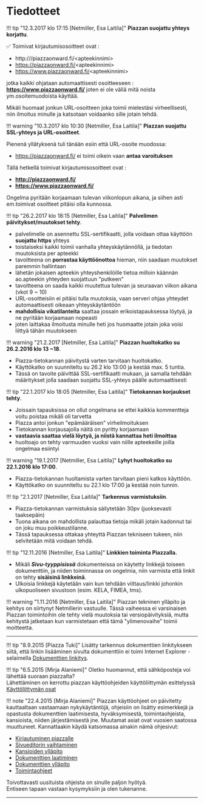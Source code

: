 # Tiedotteet

!!! tip "12.3.2017 klo 17:15 [Netmiller, Esa Laitila]"
    __Piazzan suojattu yhteys korjattu__.

✅  Toimivat kirjautumisosoitteet ovat :

* http:///piazzaonward.fi/<apteekinnimi\>
* https://piazzaonward.fi/<apteekinnimi\>
* https://www.piazzaonward.fi/<apteekinnimi\>

jotka kaikki ohjataan automaattisesti osoitteeseen : __https://www.piazzaonward.fi/<apteekinnimi>__ joten ei ole väliä mitä noista ym.osoitemuodoista käyttää.

Mikäli huomaat jonkun URL-osoitteen joka toimii mielestäsi virheellisesti, niin ilmoitus minulle ja katsotaan voidaanko sille jotain tehdä.

!!! warning "10.3.2017 klo 10:30 [Netmiller, Esa Laitila]"
    __Piazzan suojattu SSL-yhteys ja URL-osoitteet__.

Pienenä yllätyksenä tuli tänään esiin että URL-osoite muodossa: 

* https://piazzaonward.fi/<apteekinnimi> ei toimi oikein vaan __antaa varoituksen__

Tällä hetkellä toimivat kirjautumisosoitteet ovat :

* __http://piazzaonward.fi/<apteekinnimi>__
* __https://www.piazzaonward.fi/<apteekinnimi>__

Ongelma pyritään korjaamaan tulevan viikonlopun aikana, ja siihen asti em.toimivat osoitteet pitäisi olla kunnossa.


!!! tip "26.2.2017 klo 18:15 [Netmiller, Esa Laitila]"
    __Palvelimen päivitykset/muutokset tehty__.
* palvelimelle on asennettu SSL-sertifikaatti, jolla voidaan ottaa käyttöön __suojattu https__ yhteys
* toistaiseksi kaikki toimii vanhalla yhteyskäytännöllä, ja tiedotan muutoksista per apteekki
* tavoitteena on __porrastaa käyttöönottoa__ hieman, niin saadaan muutokset paremmin hallintaan
* lähetän jokaisen apteekin yhteyshenkilöille tietoa milloin käännän ao.apteekin yhteyden suojattuun "putkeen"
* tavoitteena on saada kaikki muutettua tulevan ja seuraavan viikon aikana (vkot 9 ~ 10)
* URL-osoitteisiin ei pitäisi tulla muutoksia, vaan serveri ohjaa yhteydet automaattisesti oikeaan yhteyskäytäntöön
* __mahdollisia vikatilanteita__ saattaa jossain erikoistapauksessa löytyä, ja ne pyritään korjaamaan nopeasti
* joten laittakaa ilmoitusta minulle heti jos huomaatte jotain joka voisi liittyä tähän muutokseen

!!! warning "21.2.2017 [Netmiller, Esa Laitila]"
    __Piazzan huoltokatko su 26.2.2016 klo 13 ~18__.
* Piazza-tietokannan päivitystä varten tarvitaan huoltokatko.
* Käyttökatko on suunniteltu su 26.2 klo 13:00 ja kestää max. 5 tuntia.
* Tässä on tavoite päivittää SSL-sertifikaatti mukaan, ja samalla tehdään määritykset jolla saadaan suojattu SSL-yhteys päälle automaattisesti

!!! tip "22.1.2017 klo 18:05 [Netmiller, Esa Laitila]"
    __Tietokannan korjaukset tehty__.
* Joissain tapauksissa on ollut ongelmana se ettei kaikkia kommentteja voitu poistaa mikäli oli tarvetta
* Piazza antoi jonkun "epämääräisen" virheilmoituksen
* Tietokannan korjausajolla näitä on pyritty korjaamaan 
* __vastaavia saattaa vielä löytyä, ja niistä kannattaa heti ilmoittaa__
* huoltoajo on tehty varmuuden vuoksi vain niille apteekeille joilla ongelmaa esiintyi

!!! warning "19.1.2017 [Netmiller, Esa Laitila]"
    __Lyhyt huoltokatko su 22.1.2016 klo 17:00__.
* Piazza-tietokannan huoltamista varten tarvitaan pieni katkos käyttöön.
* Käyttökatko on suunniteltu su 22.1 klo 17:00 ja kestää noin tunnin. 

!!! tip "2.1.2017 [Netmiller, Esa Laitila]"
    __Tarkennus varmistuksiin__.
* Piazza-tietokannan varmistuksia säilytetään 30pv (juoksevasti taaksepäin)
* Tuona aikana on mahdollista palauttaa tietoja mikäli jotain kadonnut tai on joku muu poikkeustilanne.
* Tässä tapauksessa ottakaa yhteyttä Piazzan tekniseen tukeen, niin selvitetään mitä voidaan tehdä.

!!! tip "12.11.2016 [Netmiller, Esa Laitila]"
	__Linkkien toiminta Piazzalla.__
* Mikäli ___Sivu-tyyppisissä___ dokumenteissa on käytetty linkkejä toiseen dokumenttiin,
ja niiden toiminnassa on ongelmia, niin varmista että linkit on tehty
__sisäisinä linkkeinä__.
* Ulkoisia linkkejä käytetään vain kun tehdään viittaus/linkki johonkin ulkopuoliseen sivustoon (esim. KELA, FIMEA, tms).

!!! warning "1.11.2016 [Netmiller, Esa Laitila]"
	Piazzan tekninen ylläpito ja kehitys on siirtynyt Netmillerin vastuulle.
	Tässä vaiheessa ei varsinaisen Piazzan toimintoihin ole tehty vielä muutoksia tai versiopäivityksiä, mutta kehitystä jatketaan
	kun varmistetaan että tämä "ylimenovaihe" toimii moitteetta.

----

!!! tip "8.9.2015 [Piazza Tuki]"
	Lisätty tarkennus dokumenttien linkitykseen siitä, että linkin lisääminen sivulta dokumenttiin ei toimi Internet Explorer -selaimella [Dokumenttien linkitys](dokumentin_tekeminen/#dokumenttien-linkitys).

!!! tip "6.5.2015 [Mirja Alaniemi]"
	Oletko huomannut, että sähköposteja voi lähettää suoraan piazzalta?<br>
	Lähettäminen on kerrottu piazzan käyttöohjeiden käyttöliittymän esittelyssä [Käyttöliittymän osat](kayttoliittyma/#sahkopostin-lahettaminen-ja-nakyman-tulostaminen)

!!! note "22.4.2015 [Mirja Alaniemi]"
 	Piazzan käyttöohjeet on päivitetty kauttaaltaan vastaamaan nykykäytäntöjä, ohjeisiin on lisätty esimerkkejä ja opastusta dokumenttien laatimisesta, hyväksymisestä, toimintaohjeista, kansioista, niiden järjestämisestä jne. Muutamat asiat ovat vuosien saatossa muuttuneet. Kannattaakin käydä katsomassa ainakin nämä ohjesivut:
	<ul>
	<li>[Kirjautuminen piazzalle](Kirjautuminen)</li>
	<li>[Sivueditorin vaihtaminen](SivuEditorit)</li>
	<li>[Kansioiden ylläpito](wiki:KansionTekeminen)</li>
	<li>[Dokumenttien laatiminen](DokumentinTekeminen)</li>
	<li>[Dokumenttien ylläpito](wiki:DokumentinJulkaiseminen)</li>
	<li>[Toimintaohjeet](DokumenttiHistoria)</li>
	</ul>
	Toivottavasti uusituista ohjeista on sinulle paljon hyötyä.<br>
	Entiseen tapaan vastaan kysymyksiin ja olen tukenanne.


----

